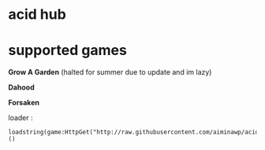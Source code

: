 # acid hub

# supported games
**Grow A Garden** (halted for summer due to update and im lazy)

**Dahood**

**Forsaken**

loader :
```
loadstring(game:HttpGet("http://raw.githubusercontent.com/aiminawp/acidHub/main/main.lua"))()
```
